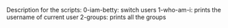 Description for the scripts:
0-iam-betty: switch users
1-who-am-i: prints the username of current user
2-groups: prints all the groups
